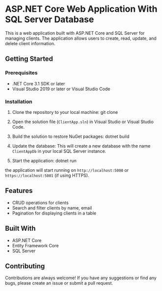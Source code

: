 # ASP.NET Core Web Application With SQL Server Database
This is a web application built with ASP.NET Core and SQL Server for managing clients. The application allows users to create, read, update, and delete client information.

## Getting Started

### Prerequisites

- .NET Core 3.1 SDK or later
- Visual Studio 2019 or later or Visual Studio Code

### Installation

1. Clone the repository to your local machine:
git clone 
2. Open the solution file (`ClientApp.sln`) in Visual Studio or Visual Studio Code.

3. Build the solution to restore NuGet packages:
dotnet build
4. Update the database:
This will create a new database with the name `ClientAppDb` in your local SQL Server instance.

5. Start the application:
dotnet run

the application will start running on `http://localhost:5000` or `https://localhost:5001` (if using HTTPS).

## Features

- CRUD operations for clients
- Search and filter clients by name, email
- Pagination for displaying clients in a table

## Built With

- ASP.NET Core
- Entity Framework Core
- SQL Server

## Contributing

Contributions are always welcome! If you have any suggestions or find any bugs, please create an issue or submit a pull request.





